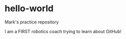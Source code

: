 # hello-world
Mark's practice repository

I am a FIRST robotics coach trying to learn about GitHub!
